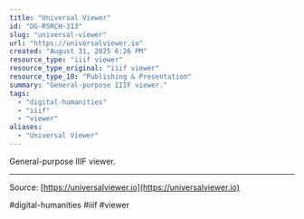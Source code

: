 ```yaml
---
title: "Universal Viewer"
id: "DG-RSRCH-313"
slug: "universal-viewer"
url: "https://universalviewer.io"
created: "August 31, 2025 6:26 PM"
resource_type: "iiif viewer"
resource_type_original: "iiif viewer"
resource_type_10: "Publishing & Presentation"
summary: "General-purpose IIIF viewer."
tags:
  - "digital-humanities"
  - "iiif"
  - "viewer"
aliases:
  - "Universal Viewer"
---
```


General-purpose IIIF viewer.

---

Source: [https://universalviewer.io](https://universalviewer.io)

#digital-humanities #iiif #viewer
